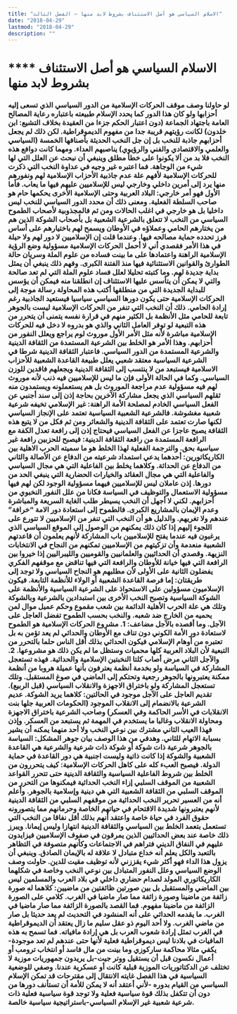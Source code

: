 ```yaml
---
title: "الاسلام السياسي هو أصل الاستئناف بشروط لابد منها – الفصل الثالث"
date: "2018-04-29"
lastmod: "2018-04-29"
description: ""
---
```

# **** **الاسلام السياسي** هو أصل الاستئناف بشروط لابد منها

### لو حاولنا وصف موقف الحركات الإسلامية من الدور السياسي الذي تسعى إليه أحزابها ولو كان هذا الدور كما يحدد الإسلام طبيعته باعتباره رعاية المصالح العامة باجتهاد الجماعة (دون اعتبار الحكم جزءا من العقيدة بخلاف التشيع: ابن خلدون) لكانت رؤيتهم قريبة جدا من مفهوم الديموقراطية. لكن ذلك لم يجعل أحزابهم جاذبة للنخب بل إن جل النخب الحديثة بأصنافها الخمسة (السياسي والعلمي والاقتصادي والفني والرؤيوي) يناصبهم العداء. ومهما كانت دوافع هذه النخب فلا بد من ألا يكونوا على خطأ مطلق وينبغي أن نبحث عن العلل التي لها شيء من الوجاهة. فما اعتبره غير وجيه في عداوة النخب التي ذكرت للحركات الإسلامية لأفهم علة عدم جاذبية الأحزاب الإسلامية لهم ونفورهم منها يرد إلى أمرين داخلي وخارجي ليس للإسلاميين عليهم فيها ما يعاب. فأما الأول فهو أمر خارجي: البلاد العربية وحتى الإسلامية الأخرى يحكمها حام هو صاحب السلطة الفعلية. ومعنى ذلك أن محدد الدور السياسي للنخب ليس داخليا بل هو خارجي في اغلب الحالات ومن ثم فالمجذوبية لأصحاب الطموح السياسي من النخب لا تتعلق بالشرعية الشعبية بل بأصحاب الشوكة الذين هم من يختارهم الحامي وعملاؤه في الأوطان ويسمح لهم باختيارهم على أساس فرز تحدده حماية مصالحه فيها. وعندما قلت إن الإسلاميين لا دور لهم ولا حيلة في هذا الأمر فقصدي أني لا أحمل الحركات الإسلامية مسؤولية وضع الرؤية الإسلامية الراهنة واعتمادها على ما بينت فساده من علوم الملة وسريان حالة الطوارئ والقوانين الاستثنائية فيها منذ الفتنة الكبرى. وفهم ذلك ينبغي أن يمثل بداية جديدة لهم. وما كتبته تحليلا لعلل فساد علوم الملة التي لم تعد صالحة والتي لا يمكن أن يتأسس عليها الاستئناف إن انطلقنا منه فيمكن أن يؤسس للبداية الجديدة التي من منطلقها أكتب هذه المحاولة رسالة موجة إلى الحركات الإسلامية حتى يكون دورها السياسي سياسيا فيستعيد الجاذبية رغم إرادة الحامي. ذلك أن النخب التي تنفر من الحركات الإسلامية ليست بالجوهر تابعة للحامي مثل الأنظمة بل الكثير منهم في قرارة نفسه يتمنى أن يتحرر من هذه التبعية لو توفر العامل الثاني والذي هو بدروه لا دخل فيه للحركات الإسلامية مباشرة لأنه مثل الأمر الأول موروث لوم يراجع ويعلل النفور من أحزابهم. وهذا الأمر هو الخلط بين الشرعية المستمدة من الثقافة الدينية والشرعية المستمدة من الدور السياسي. فاعتبار الثقافة الدينية شرطا في الشرعية السياسية معتقد شعبي يعلل طبيعة القاعدة الشعبية للأحزاب الاسلامية فيستبعد من لا ينتسب إلى الثقافة الدينية ويجعلهم فاقدين للوزن السياسي. وكما في الحالة الأولى فإن ما ليس للإسلاميين فيه ذنب لأنه موروث لهم فيه مسؤولية عدم مراجعة الموروث بل هم يستعملونه ويستمدون منه ثقلهم السياسي الذي يجعل مشاركة الآخرين بحاجة إذن إلى سند أجنبي عن الفعل السياسي الخادم لمصلحة الأمة الراهنة: غير الإسلامي تخيفه شرعية شعبية مغشوشة. فالشرعية الشعبية السياسية تعتمد على الإنجاز السياسي لكنها صارت تعتمد على الثقافة الدينية والشعائر ومن ثم فكل من لا يتبع هذه الثقافة يصبح عاجزا عن الفعل السياسي فيحتاج إذن إلى رافعة تعدل الكفة مع الرافعة المستمدة من رافعة الثقافة الدينية: فيصبح للحزبين رافعة غير سياسية بحق. والترجمة الفعلية لهذا الخلط هو ما سميته الحرب الاهلية بين الكاريكاتورين: أحدهما يدعي استمداد شرعيته من الدفاع عن الأصالة والثاني من الدفاع عن الحداثة. وكلاهما يخلط بين الفاعلية التي هي مجال السياسي والفاعلية التي هي مجال العقائد والخيارات الحضارية التي ينبغي الحد من دورها. إذن عاملان ليس للإسلاميين فيهما مسؤولية الوجود لكن لهم فيها مسؤولية الاستعمال والتوظيف في السياسة فكانا من علل النفور النخبوي من أحزابهم. لكني لا أجهل أن النخب يسيطر طلب الغاية السريعة والمباشرة وعدم الإيمان بالمشاريع الكبرى. فالطموح إلى استعادة دور الامة “خرافة” عندهم ولا تغريهم. والدليل هو أن النخب التي تنفر من الإسلاميين لا تتورع على اللجوء إليهم إذا كان ذلك يمكنهم من الوصول إلى الموقع السياسي الذي يرغبون فيه عندما يفتح للإسلاميين باب المشاركة لأنهم يعلمون أن قاعدتهم الشعبية منعدمة وأن تزكيتهم من الإسلاميين تمكنهم من النجاح في الانتخابات النزيهة. وقصدي أن الحداثيين والعلمانيين والقوميين والليبراليين إذا خيروا بين الرافعة التي فيها خيانة للأوطان والرافعة التي فيها تناقض مع موقفهم الفكري يفضلون الثانية على الأولى لأن مطلبهم هو النجاح السياسي ولا توجد إلى طريقتان: إما فرصة القاعدة الشعبية أو الولاء للأنظمة التابعة. فيكون الإسلاميون مسؤولين على الاستحواذ على الشرعية السياسية والأنظمة على الشوكة السياسية وتصبح النخب الأخرى بين استبدادين بالشرعية وبالشوكة وتلك هي علة الحرب الأهلية الدائمة بين شعب مقموع وحكم عميل موال لمن يحميه من الخارج ضد شعبه. والنخب بحسب الطموح تفضل العاجل على الآجل. وما أقصده بالآجل مضاعف: 1. مشروع الحركات الإسلامية هو الطموح لاستعادة دور الأمة الكوني دون تناف مع الأوطان والحداثي لم يعد تؤمن به بل تعتبره من أوهام الإسلامي فيكون الحداثي بذلك أقل الناس حلما بالتحرر من التبعية لأن البلاد العربية كلها محميات وستظل ما لم يكن ذلك هو مشروعها. 2. والآجل الثاني مرض أصاب كلتا النخبتين الإسلامية والحداثية. فهذه تستعجل المشاركة في السياسة ولو بخدمة أنظمة يعترفون بأنها عميلة هروبا من أنظمة ممكنة يعتبرونها بالجوهر رجعية وتحتكم إلى الماضي في صوغ المستقبل. وتلك تستعجل المشاركة ولو باختراق الاجهزة والانقلاب السياسي (قبل الربيع). تقديم العاجل على الآجل موجود في الحالتين: كلاهما يريد الشوكة. عديم الشرعية بالانضمام إلى الانقلاب الموجود (الحكومات العربية جلها بنت الانقلابات في الأسر الحاكمة وفي العسكر) وصاحب الشرعية باختراق الاجهزة ومحاولة الانقلاب وغالبا ما يستخدم في المهمة ثم يستبعد من العسكر. وإذن فهذا العيب الثاني مشترك بين نوعي النخب ولا أحد منهما يمكنه أن يشير بسبابة الاتهام للثاني. وهدفي من هذا الوصف بيان جوهر المشكل: السياسة بالجوهر شرعية ذات شوكة أو شوكة ذات شرعية والشرعية هي القاعدة الشعبية والشوكة إذا كانت ذاتية وليست اجنبية هي دور القاعدة في حماية الدولة. فيصبح العبء كله على كاهل الحركات الإسلامية: كيف يتحررون من الخلط بين شروط الفاعلية السياسية والثقافة الدينية حتى تتحرر القواعد الشعبية من الموقف السلبي إزاء النخب الحداثية فيمكنوها من التحرر من الموقف السلبي من الثقافة الشعبية التي هي دينية وإسلامية بالجوهر. وأعلم أنه من العسير تحرير النخب الحداثية من موقفهم السلبي من الثقافة الدينية لأنهم يعتبرونها شديدة الاقتحام في حياتهم الخاصة وحرمانهم مما يتصورونه حقوق الفرد في حياة خاصة واعتقد أنهم بذلك أقل نفاقا من النخب التي تستعمل بتعمد الخلط بين السياسي والثقافة الدينية انتهازا وليس إيمانا. ويبرز ذلك خاصة عند بعض الحداثيين الذين يمرقون في صفوف الإسلاميين فيزايدون عليهم في النفاق الديني فتراهم في الاجتماعات وكأنهم متصوفة في التظاهر بالتعبد والكل يعلم أنه خداع متبادل لا علاقة له بالإيمان الصادق. وينبغي أن يزول هذا الداء فهو أكثر شيء يقززني لأنه توظيف مقيت للدين. حاولت وصف الوضع السياسي وعلل النفور المتبادل بين نوعي النخب وخاصة في شكلهما الكاريكاتوري المولد لصدام حضاري داخلي في بلاد العرب والمسلمين ليس بين الماضي والمستقبل بل بين صورتين ظائفتين من ماضيين: كلاهما له صورة زائفة من ماضينا وصورة زائفة مما صار ماضيا في الغرب. كلامي على الصورة الزائفة من ماضينا مفهوم. فما القصد بالصورة الزائفة مما صار ماضيا في الغرب. ما يقدمه الحداثي على أنه المنشود في التحديث لم يعد حديثا بل صار من ماضي الغرب. ولا أحد اليوم ذو عقل سليم ما زال يعتقد أن الديموقراطية في الغرب تمثل إرادة شعوب العرب بل هي إرادة مافياته. فما تسمح به هذه المافيات في بلادنا ليس ديموقراطية فعلية لأنها حتى عندهم لم تعد موجودة-يكفي مثالا محاكمة ساركوزي وما بينت من مال فاسد أو انتخاب ترومب أو أعمال نكسون قبل أن يستقيل ووتر جيت-بل يريدون جمهوريات موزية لا تختلف عن الدكتاتوريات الموزية قبلية كانت أو عسكرية عندنا. وصفي للوضعية السياسية في هذا الفصل غايته الانتقال إلى مقترحات قد تمكن الإسلام السياسي من القيام بدوره -لأني أعتقد أنه لا يمكن للأمة أن تستأنف دورها من دون أن تتكفل بذلك قوة سياسية فعلية ولا توجد قوة سياسية فعلية ذات شرعية شعبية غير الإسلام السياسي-باستراتيجية سياسية خالصة.

###